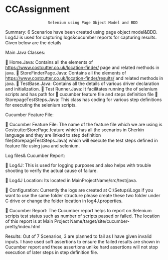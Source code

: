 # CCAssignment

                       Selenium using Page Object Model and BDD



Summary: 6 Scenarios have been created using page object model&BDD. Log4J is used for capturing logs&cucumber reports for capturing results. Given below are the details


Main Java Classes:

	Home.Java: Contains all the elements of  https://www.costcutter.co.uk/location-finder/  page and related methods in java.
	StoreFinderPage.Java: Contains all the elements of https://www.costcutter.co.uk/location-finder/results/ and related methods in java. 
	TestBase.Java: Contains all the details of various driver declaration and initialization. 
	Test Runner.Java: It facilitates running the of selenium scripts and has path for 
	cucumber feature file and steps definition file 
	StorepageTestSteps.Java: This class has coding for various step definitions for executing the selenium scripts. 


Cucumber Feature File: 

	Cucumber Feature File: The name of the feature file which we are using is CostcutterStorePage.feature which has all the scenarios in Gherkin language and they are linked to step definition file(StorepageTestSteps.Java) which will execute the test steps defined in feature file using java and selenium. 

Log files& Cucumber Report: 

	Log4J: This is used for logging purposes and also helps with trouble shooting to verify the actual cause of failure. 

	Log4J Location: Its located in MainProjectName/src/test/java.


	Configuration: Currently the logs are created at C:\Setups\Logs if you want to use the same folder structure please create these two folder under C drive or change the folder location in log4J.properties.  

	Cucumber Report: The Cucumber report helps to report on Selenium scripts test status such as number of scripts passed or failed. The location of this report is at
Main Project Name/target/site/cucumber-pretty/index.html


 Results: Out of 7 Scenarios, 3 are planned to fail as I have given invalid inputs. I 
 have used soft assertions to ensure the failed results are shown in Cucumber report and these assertions unlike hard assertions will not stop execution of later steps in step definition file.  
